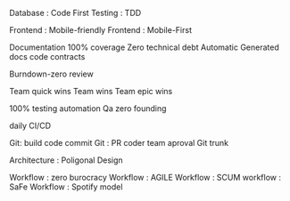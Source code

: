 Database : Code First
Testing : TDD

Frontend : Mobile-friendly
Frontend : Mobile-First 

Documentation 100% coverage
Zero technical debt
Automatic Generated docs 
code contracts

Burndown-zero review 

Team quick wins
Team wins
Team epic wins

100% testing automation 
Qa zero founding

daily CI/CD

Git: build code commit 
Git : PR coder team aproval 
Git trunk 

Architecture : Poligonal Design

Workflow : zero burocracy
Workflow : AGILE
Workflow : SCUM
workflow : SaFe
Workflow : Spotify model 